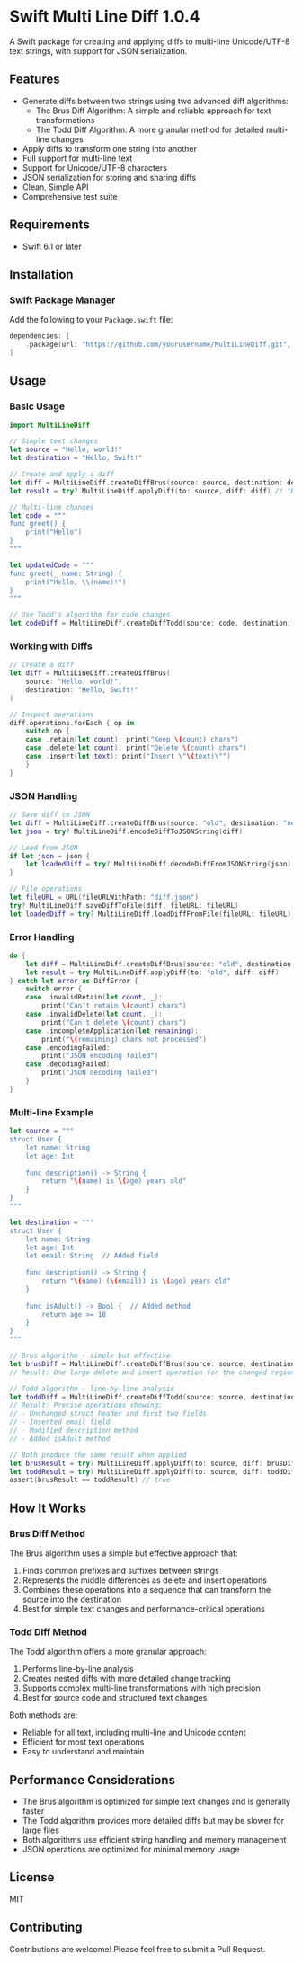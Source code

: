 # Swift Multi Line Diff 1.0.4

A Swift package for creating and applying diffs to multi-line Unicode/UTF-8 text strings, with support for JSON serialization.

## Features

- Generate diffs between two strings using two advanced diff algorithms:
  - The Brus Diff Algorithm: A simple and reliable approach for text transformations
  - The Todd Diff Algorithm: A more granular method for detailed multi-line changes
- Apply diffs to transform one string into another
- Full support for multi-line text
- Support for Unicode/UTF-8 characters
- JSON serialization for storing and sharing diffs
- Clean, Simple API
- Comprehensive test suite

## Requirements

- Swift 6.1 or later

## Installation

### Swift Package Manager

Add the following to your `Package.swift` file:

```swift
dependencies: [
    .package(url: "https://github.com/yourusername/MultiLineDiff.git", from: "1.0.0")
]
```

## Usage

### Basic Usage

```swift
import MultiLineDiff

// Simple text changes
let source = "Hello, world!"
let destination = "Hello, Swift!"

// Create and apply a diff
let diff = MultiLineDiff.createDiffBrus(source: source, destination: destination)
let result = try? MultiLineDiff.applyDiff(to: source, diff: diff) // "Hello, Swift!"

// Multi-line changes
let code = """
func greet() {
    print("Hello")
}
"""

let updatedCode = """
func greet(_ name: String) {
    print("Hello, \\(name)!")
}
"""

// Use Todd's algorithm for code changes
let codeDiff = MultiLineDiff.createDiffTodd(source: code, destination: updatedCode)
```

### Working with Diffs

```swift
// Create a diff
let diff = MultiLineDiff.createDiffBrus(
    source: "Hello, world!",
    destination: "Hello, Swift!"
)

// Inspect operations
diff.operations.forEach { op in
    switch op {
    case .retain(let count): print("Keep \(count) chars")
    case .delete(let count): print("Delete \(count) chars")
    case .insert(let text): print("Insert \"\(text)\"")
    }
}
```

### JSON Handling

```swift
// Save diff to JSON
let diff = MultiLineDiff.createDiffBrus(source: "old", destination: "new")
let json = try? MultiLineDiff.encodeDiffToJSONString(diff)

// Load from JSON
if let json = json {
    let loadedDiff = try? MultiLineDiff.decodeDiffFromJSONString(json)
}

// File operations
let fileURL = URL(fileURLWithPath: "diff.json")
try? MultiLineDiff.saveDiffToFile(diff, fileURL: fileURL)
let loadedDiff = try? MultiLineDiff.loadDiffFromFile(fileURL: fileURL)
```

### Error Handling

```swift
do {
    let diff = MultiLineDiff.createDiffBrus(source: "old", destination: "new")
    let result = try MultiLineDiff.applyDiff(to: "old", diff: diff)
} catch let error as DiffError {
    switch error {
    case .invalidRetain(let count, _):
        print("Can't retain \(count) chars")
    case .invalidDelete(let count, _):
        print("Can't delete \(count) chars")
    case .incompleteApplication(let remaining):
        print("\(remaining) chars not processed")
    case .encodingFailed:
        print("JSON encoding failed")
    case .decodingFailed:
        print("JSON decoding failed")
    }
}
```

### Multi-line Example

```swift
let source = """
struct User {
    let name: String
    let age: Int
    
    func description() -> String {
        return "\(name) is \(age) years old"
    }
}
"""

let destination = """
struct User {
    let name: String
    let age: Int
    let email: String  // Added field
    
    func description() -> String {
        return "\(name) (\(email)) is \(age) years old"
    }
    
    func isAdult() -> Bool {  // Added method
        return age >= 18
    }
}
"""

// Brus algorithm - simple but effective
let brusDiff = MultiLineDiff.createDiffBrus(source: source, destination: destination)
// Result: One large delete and insert operation for the changed region

// Todd algorithm - line-by-line analysis
let toddDiff = MultiLineDiff.createDiffTodd(source: source, destination: destination)
// Result: Precise operations showing:
// - Unchanged struct header and first two fields
// - Inserted email field
// - Modified description method
// - Added isAdult method

// Both produce the same result when applied
let brusResult = try? MultiLineDiff.applyDiff(to: source, diff: brusDiff)
let toddResult = try? MultiLineDiff.applyDiff(to: source, diff: toddDiff)
assert(brusResult == toddResult) // true
```

## How It Works

### Brus Diff Method
The Brus algorithm uses a simple but effective approach that:
1. Finds common prefixes and suffixes between strings
2. Represents the middle differences as delete and insert operations
3. Combines these operations into a sequence that can transform the source into the destination
4. Best for simple text changes and performance-critical operations

### Todd Diff Method
The Todd algorithm offers a more granular approach:
1. Performs line-by-line analysis
2. Creates nested diffs with more detailed change tracking
3. Supports complex multi-line transformations with high precision
4. Best for source code and structured text changes

Both methods are:
- Reliable for all text, including multi-line and Unicode content
- Efficient for most text operations
- Easy to understand and maintain

## Performance Considerations

- The Brus algorithm is optimized for simple text changes and is generally faster
- The Todd algorithm provides more detailed diffs but may be slower for large files
- Both algorithms use efficient string handling and memory management
- JSON operations are optimized for minimal memory usage

## License

MIT

## Contributing

Contributions are welcome! Please feel free to submit a Pull Request. 
